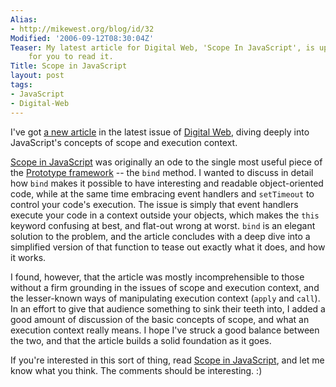 ```yaml
---
Alias:
- http://mikewest.org/blog/id/32
Modified: '2006-09-12T08:30:04Z'
Teaser: My latest article for Digital Web, 'Scope In JavaScript', is up and waiting
    for you to read it.
Title: Scope in JavaScript
layout: post
tags:
- JavaScript
- Digital-Web
---
```

I've got [a new article][scope] in the latest issue of [Digital Web][], diving deeply into JavaScript's concepts of scope and execution context.  

[Scope in JavaScript][scope] was originally an ode to the single most useful piece of the [Prototype framework][] -- the `bind` method.  I wanted to discuss in detail how `bind` makes it possible to have interesting and readable object-oriented code, while at the same time embracing event handlers and `setTimeout` to control your code's execution.  The issue is simply that event handlers execute your code in a context outside your objects, which makes the `this` keyword confusing at best, and flat-out wrong at worst.  `bind` is an elegant solution to the problem, and the article concludes with a deep dive into a simplified version of that function to tease out exactly what it does, and how it works.

I found, however, that the article was mostly incomprehensible to those without a firm grounding in the issues of scope and execution context, and the lesser-known ways of manipulating execution context (`apply` and `call`).  In an effort to give that audience something to sink their teeth into, I added a good amount of discussion of the basic concepts of scope, and what an execution context really means.  I hope I've struck a good balance between the two, and that the article builds a solid foundation as it goes.

If you're interested in this sort of thing, read [Scope in JavaScript][scope], and let me know what you think.  The comments should be interesting.  :)

[Digital Web]: http://digital-web.com/ "Digital Web Magazine"
[scope]: http://digital-web.com/articles/scope_in_javascript/ "Mike West: 'Scope in JavaScript'"
[Prototype framework]: http://prototype.conio.net/ "The Prototype JavaScript Framework"